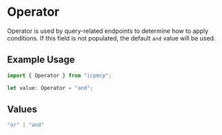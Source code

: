 # Operator

Operator is used by query-related endpoints to determine how to apply conditions. If this field is not populated, the default `and` value will be used.

## Example Usage

```typescript
import { Operator } from "icpmcp";

let value: Operator = "and";
```

## Values

```typescript
"or" | "and"
```